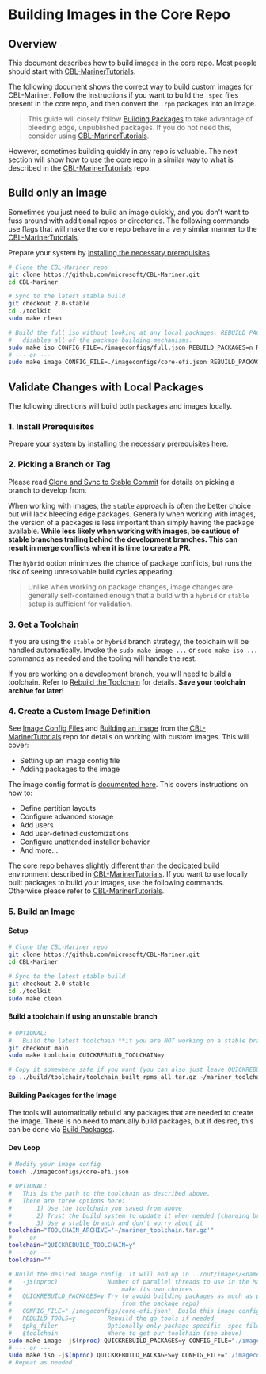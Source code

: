 # Building Images in the Core Repo

## Overview

This document describes how to build images in the core repo. Most people should start with [CBL-MarinerTutorials](https://github.com/microsoft/CBL-MarinerTutorials).

The following document shows the correct way to build custom images for CBL-Mariner. Follow the instructions if you want to build the `.spec` files present in the core repo, and then convert the `.rpm` packages into an image.

> This guide will closely follow [Building Packages](./build_packages.md) to take advantage of bleeding edge, unpublished packages. If you do not need this, consider using [CBL-MarinerTutorials](https://github.com/microsoft/CBL-MarinerTutorials).

However, sometimes building quickly in any repo is valuable. The next section will show how to use the core repo in a similar way to what is described in the [CBL-MarinerTutorials](https://github.com/microsoft/CBL-MarinerTutorials) repo.

## **Build only an image**

Sometimes you just need to build an image quickly, and you don't want to fuss around with additional repos or directories. The following commands use flags that will make the core repo behave in a very similar manner to the [CBL-MarinerTutorials](https://github.com/microsoft/CBL-MarinerTutorials).

Prepare your system by [installing the necessary prerequisites](../prerequisites.md).

```bash
# Clone the CBL-Mariner repo
git clone https://github.com/microsoft/CBL-Mariner.git
cd CBL-Mariner

# Sync to the latest stable build
git checkout 2.0-stable
cd ./toolkit
sudo make clean

# Build the full iso without looking at any local packages. REBUILD_PACKAGES=n fully
#   disables all of the package building mechanisms.
sudo make iso CONFIG_FILE=./imageconfigs/full.json REBUILD_PACKAGES=n REBUILD_TOOLS=y
# --- or ---
sudo make image CONFIG_FILE=./imageconfigs/core-efi.json REBUILD_PACKAGES=n REBUILD_TOOLS=y
```

## **Validate Changes with Local Packages**

The following directions will build both packages and images locally.

### **1. Install Prerequisites**

Prepare your system by [installing the necessary prerequisites here](../prerequisites.md).

### **2. Picking a Branch or Tag**

Please read [Clone and Sync to Stable Commit](../building.md#clone-and-sync-to-stable-commit) for details on picking a branch to develop from.

When working with images, the `stable` approach is often the better choice but will lack bleeding edge packages. Generally when working with images, the version of a packages is less important than simply having the package available. **While less likely when working with images, be cautious of stable branches trailing behind the development branches. This can result in merge conflicts when it is time to create a PR.**

The `hybrid` option minimizes the chance of package conflicts, but runs the risk of seeing unresolvable build cycles appearing.

> Unlike when working on package changes, image changes are generally self-contained enough that a build with a `hybrid` or `stable` setup is sufficient for validation.

### **3. Get a Toolchain**

If you are using the `stable` or `hybrid` branch strategy, the toolchain will be handled automatically. Invoke the `sudo make image ...` or `sudo make iso ...` commands as needed and the tooling will handle the rest.

If you are working on a development branch, you will need to build a toolchain. Refer to [Rebuild the Toolchain](../building.md#rebuild-the-toolchain) for details. **Save your toolchain archive for later!**

### **4. Create a Custom Image Definition**

See [Image Config Files](https://github.com/microsoft/CBL-MarinerTutorials/blob/-/docs/packages/working_with_packages.md#image-config-file) and [Building an Image](https://github.com/microsoft/CBL-MarinerTutorials/blob/-/docs/building/building.md) from the [CBL-MarinerTutorials](https://github.com/microsoft/CBL-MarinerTutorials) repo for details on working with custom images. This will cover:

* Setting up an image config file
* Adding packages to the image

The image config format is [documented here](../../formats/imageconfig.md). This covers instructions on how to:

* Define partition layouts
* Configure advanced storage
* Add users
* Add user-defined customizations
* Configure unattended installer behavior
* And more...

The core repo behaves slightly different than the dedicated build environment described in [CBL-MarinerTutorials](https://github.com/microsoft/CBL-MarinerTutorials). If you want to use locally built packages to build your images, use the following commands. Otherwise please refer to [CBL-MarinerTutorials](https://github.com/microsoft/CBL-MarinerTutorials). 

### **5. Build an Image**

#### Setup

```bash
# Clone the CBL-Mariner repo
git clone https://github.com/microsoft/CBL-Mariner.git
cd CBL-Mariner

# Sync to the latest stable build
git checkout 2.0-stable
cd ./toolkit
sudo make clean
```

#### Build a toolchain if using an unstable branch

```bash
# OPTIONAL:
#   Build the latest toolchain **if you are NOT working on a stable branch**
git checkout main
sudo make toolchain QUICKREBUILD_TOOLCHAIN=y

# Copy it somewhere safe if you want (you can also just leave QUICKREBUILD_TOOLCHAIN=y set)
cp ../build/toolchain/toolchain_built_rpms_all.tar.gz ~/mariner_toolchain.tar.gz
```

#### Building Packages for the Image

The tools will automatically rebuild any packages that are needed to create the image. There is no need to manually build packages, but if desired, this can be done via [Build Packages](./build_packages.md#rebuild-minimal-required-packages-for-an-image).

#### Dev Loop

```bash
# Modify your image config
touch ./imageconfigs/core-efi.json

# OPTIONAL:
#   This is the path to the toolchain as described above.
#   There are three options here:
#       1) Use the toolchain you saved from above
#       2) Trust the build system to update it when needed (changing branches will often cause a rebuild)
#       3) Use a stable branch and don't worry about it
toolchain="TOOLCHAIN_ARCHIVE='~/mariner_toolchain.tar.gz'"
# --- or ---
toolchain="QUICKREBUILD_TOOLCHAIN=y"
# --- or ---
toolchain=""

# Build the desired image config. It will end up in ../out/images/<name>
#   -j$(nproc)              Number of parallel threads to use in the Makefile. The pkg scheduler will
#                               make its own choices
#   QUICKREBUILD_PACKAGES=y Try to avoid building packages as much as possible (ie download what we can
#                               from the package repo)
#   CONFIG_FILE="./imageconfigs/core-efi.json"  Build this image config
#   REBUILD_TOOLS=y         Rebuild the go tools if needed
#   $pkg_filer              Optionally only package specific .spec files (see above)
#   $toolchain              Where to get our toolchain (see above)
sudo make image -j$(nproc) QUICKREBUILD_PACKAGES=y CONFIG_FILE="./imageconfigs/core-efi.json" REBUILD_TOOLS=y $toolchain
# --- or ---
sudo make iso -j$(nproc) QUICKREBUILD_PACKAGES=y CONFIG_FILE="./imageconfigs/full.json" REBUILD_TOOLS=y $toolchain
# Repeat as needed
```
